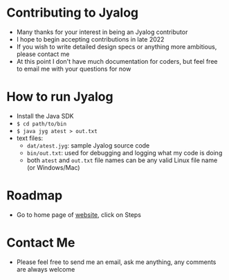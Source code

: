 # Contributing to Jyalog
* Many thanks for your interest in being an Jyalog contributor
* I hope to begin accepting contributions in late 2022
* If you wish to write detailed design specs or anything more ambitious, please contact me
* At this point I don't have much documentation for coders, but feel free to email me with your questions for now
# How to run Jyalog
* Install the Java SDK
* `$ cd path/to/bin`
* `$ java jyg atest > out.txt`
* text files:
  * `dat/atest.jyg`: sample Jyalog source code
  * `bin/out.txt`: used for debugging and logging what my code is doing
  * both `atest` and `out.txt` file names can be any valid Linux file name (or Windows/Mac)
# Roadmap
* Go to home page of [website](http://boardalog.com), click on Steps
# Contact Me
* Please feel free to send me an email, ask me anything, any comments are always welcome
